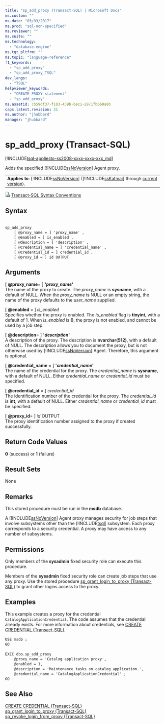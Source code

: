 ```yaml
---
title: "sp_add_proxy (Transact-SQL) | Microsoft Docs"
ms.custom: ""
ms.date: "03/03/2017"
ms.prod: "sql-non-specified"
ms.reviewer: ""
ms.suite: ""
ms.technology: 
  - "database-engine"
ms.tgt_pltfrm: ""
ms.topic: "language-reference"
f1_keywords: 
  - "sp_add_proxy"
  - "sp_add_proxy_TSQL"
dev_langs: 
  - "TSQL"
helpviewer_keywords: 
  - "CREATE PROXY statement"
  - "sp_add_proxy"
ms.assetid: cb59df37-f103-439b-bec1-2871fb669a8b
caps.latest.revision: 31
ms.author: "jhubbard"
manager: "jhubbard"
---
```

# sp_add_proxy (Transact-SQL)
[!INCLUDE[tsql-appliesto-ss2008-xxxx-xxxx-xxx_md](../../../database-engine/configure/windows/includes/tsql-appliesto-ss2008-xxxx-xxxx-xxx-md.md)]

  Adds the specified [!INCLUDE[ssNoVersion](../../../advanced-analytics/r-services/includes/ssnoversion-md.md)] Agent proxy.  
  
||  
|-|  
|**Applies to**: [!INCLUDE[ssNoVersion](../../../advanced-analytics/r-services/includes/ssnoversion-md.md)] ([!INCLUDE[ssKatmai](../../../analysis-services/data-mining/includes/sskatmai-md.md)] through [current version](http://go.microsoft.com/fwlink/p/?LinkId=299658)).|  
  
 ![Topic link icon](../../../database-engine/configure/windows/media/topic-link.gif "Topic link icon") [Transact-SQL Syntax Conventions](../../../t-sql/language-elements/transact-sql-syntax-conventions-transact-sql.md)  
  
## Syntax  
  
```  
  
sp_add_proxy  
    [ @proxy_name = ] 'proxy_name' ,  
    [ @enabled = ] is_enabled ,  
    [ @description = ] 'description' ,  
    [ @credential_name = ] 'credential_name' ,  
    [ @credential_id = ] credential_id ,  
    [ @proxy_id = ] id OUTPUT   
```  
  
## Arguments  
 [ **@proxy_name**= ] **'***proxy_name***'**  
 The name of the proxy to create. The *proxy_name* is **sysname**, with a default of NULL. When the *proxy_name* is NULL or an empty string, the name of the proxy defaults to the *user_name* supplied.  
  
 [ **@enabled** = ] *is_enabled*  
 Specifies whether the proxy is enabled. The *is_enabled* flag is **tinyint**, with a default of 1. When *is_enabled* is **0**, the proxy is not enabled, and cannot be used by a job step.  
  
 [ **@description**= ] **'***description***'**  
 A description of the proxy. The description is **nvarchar(512)**, with a default of NULL. The description allows you to document the proxy, but is not otherwise used by [!INCLUDE[ssNoVersion](../../../advanced-analytics/r-services/includes/ssnoversion-md.md)] Agent. Therefore, this argument is optional.  
  
 [ **@credential_name** = ] **'***credential_name***'**  
 The name of the credential for the proxy. The *credential_name* is **sysname**, with a default of NULL. Either *credential_name* or *credential_id* must be specified.  
  
 [ **@credential_id** = ] *credential_id*  
 The identification number of the credential for the proxy. The *credential_id* is **int**, with a default of NULL. Either *credential_name* or *credential_id* must be specified.  
  
 [ **@proxy_id**= ] *id* OUTPUT  
 The proxy identification number assigned to the proxy if created successfully.  
  
## Return Code Values  
 **0** (success) or **1** (failure)  
  
## Result Sets  
 None  
  
## Remarks  
 This stored procedure must be run in the **msdb** database.  
  
 A [!INCLUDE[ssNoVersion](../../../advanced-analytics/r-services/includes/ssnoversion-md.md)] Agent proxy manages security for job steps that involve subsystems other than the [!INCLUDE[tsql](../../../advanced-analytics/r-services/includes/tsql-md.md)] subsystem. Each proxy corresponds to a security credential. A proxy may have access to any number of subsystems.  
  
## Permissions  
 Only members of the **sysadmin** fixed security role can execute this procedure.  
  
 Members of the **sysadmin** fixed security role can create job steps that use any proxy. Use the stored procedure [sp_grant_login_to_proxy &#40;Transact-SQL&#41;](../../../relational-databases/reference/system-stored-procedures/sp-grant-login-to-proxy-transact-sql.md) to grant other logins access to the proxy.  
  
## Examples  
 This example creates a proxy for the credential `CatalogApplicationCredential`. The code assumes that the credential already exists. For more information about credentials, see [CREATE CREDENTIAL &#40;Transact-SQL&#41;](../../../t-sql/statements/create-credential-transact-sql.md).  
  
```  
USE msdb ;  
GO  
  
EXEC dbo.sp_add_proxy  
    @proxy_name = 'Catalog application proxy',  
    @enabled = 1,  
    @description = 'Maintenance tasks on catalog application.',  
    @credential_name = 'CatalogApplicationCredential' ;  
GO  
```  
  
## See Also  
 [CREATE CREDENTIAL &#40;Transact-SQL&#41;](../../../t-sql/statements/create-credential-transact-sql.md)   
 [sp_grant_login_to_proxy &#40;Transact-SQL&#41;](../../../relational-databases/reference/system-stored-procedures/sp-grant-login-to-proxy-transact-sql.md)   
 [sp_revoke_login_from_proxy &#40;Transact-SQL&#41;](../../../relational-databases/reference/system-stored-procedures/sp-revoke-login-from-proxy-transact-sql.md)  
  
  